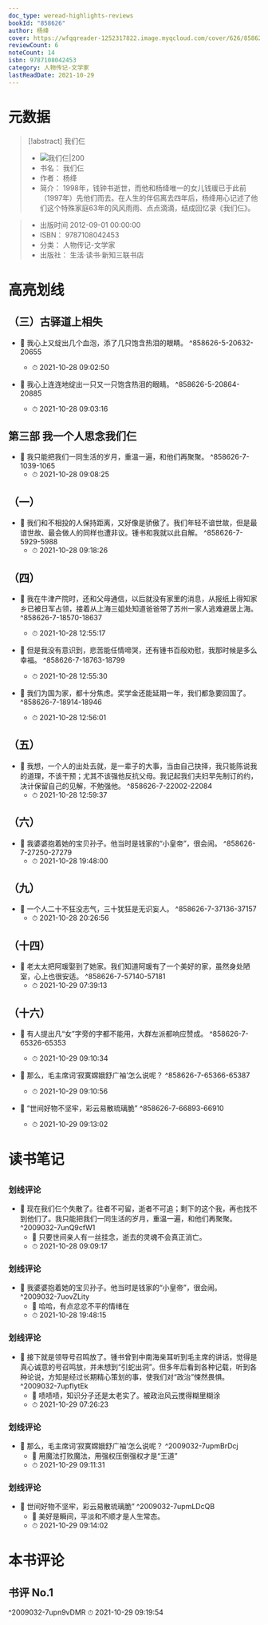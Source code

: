 ```yaml
---
doc_type: weread-highlights-reviews
bookId: "858626"
author: 杨绛
cover: https://wfqqreader-1252317822.image.myqcloud.com/cover/626/858626/t7_858626.jpg
reviewCount: 6
noteCount: 14
isbn: 9787108042453
category: 人物传记-文学家
lastReadDate: 2021-10-29
---
```

# 元数据
> [!abstract] 我们仨
> - ![ 我们仨|200](https://wfqqreader-1252317822.image.myqcloud.com/cover/626/858626/t7_858626.jpg)
> - 书名： 我们仨
> - 作者： 杨绛
> - 简介：     1998年，钱钟书逝世，而他和杨绛唯一的女儿钱瑗已于此前（1997年）先他们而去。在人生的伴侣离去四年后，杨绛用心记述了他们这个特殊家庭63年的风风雨雨、点点滴滴，结成回忆录《我们仨》。

> - 出版时间 2012-09-01 00:00:00
> - ISBN： 9787108042453
> - 分类： 人物传记-文学家
> - 出版社： 生活·读书·新知三联书店

# 高亮划线

## （三）古驿道上相失


- 📌 我心上又绽出几个血泡，添了几只饱含热泪的眼睛。 ^858626-5-20632-20655
    - ⏱ 2021-10-28 09:02:50 

- 📌 我心上连连地绽出一只又一只饱含热泪的眼睛。 ^858626-5-20864-20885
    - ⏱ 2021-10-28 09:03:16 
## 第三部 我一个人思念我们仨


- 📌 我只能把我们一同生活的岁月，重温一遍，和他们再聚聚。 ^858626-7-1039-1065
    - ⏱ 2021-10-28 09:08:25 
## （一）


- 📌 我们和不相投的人保持距离，又好像是骄傲了。我们年轻不谙世故，但是最谙世故、最会做人的同样也遭非议。锺书和我就以此自解。 ^858626-7-5929-5988
    - ⏱ 2021-10-28 09:18:26 
## （四）


- 📌 我在牛津产院时，还和父母通信，以后就没有家里的消息，从报纸上得知家乡已被日军占领，接着从上海三姐处知道爸爸带了苏州一家人逃难避居上海。 ^858626-7-18570-18637
    - ⏱ 2021-10-28 12:55:17 

- 📌 但是我没有意识到，悲苦能任情啼哭，还有锺书百般劝慰，我那时候是多么幸福。 ^858626-7-18763-18799
    - ⏱ 2021-10-28 12:55:30 

- 📌 我们为国为家，都十分焦虑。奖学金还能延期一年，我们都急要回国了。 ^858626-7-18914-18946
    - ⏱ 2021-10-28 12:56:01 
## （五）


- 📌 我想，一个人的出处去就，是一辈子的大事，当由自己抉择，我只能陈说我的道理，不该干预；尤其不该强他反抗父母。我记起我们夫妇早先制订的约，决计保留自己的见解，不勉强他。 ^858626-7-22002-22084
    - ⏱ 2021-10-28 12:59:37 
## （六）


- 📌 我婆婆抱着她的宝贝孙子。他当时是钱家的“小皇帝”，很会闹。 ^858626-7-27250-27279
    - ⏱ 2021-10-28 19:48:00 
## （九）


- 📌 一个人二十不狂没志气，三十犹狂是无识妄人。 ^858626-7-37136-37157
    - ⏱ 2021-10-28 20:26:56 
## （十四）


- 📌 老太太把阿瑗娶到了她家。我们知道阿瑗有了一个美好的家，虽然身处陋室，心上也很安适。 ^858626-7-57140-57181
    - ⏱ 2021-10-29 07:39:13 
## （十六）


- 📌 有人提出凡“女”字旁的字都不能用，大群左派都响应赞成。 ^858626-7-65326-65353
    - ⏱ 2021-10-29 09:10:34 

- 📌 那么，毛主席词‘寂寞嫦娥舒广袖’怎么说呢？ ^858626-7-65366-65387
    - ⏱ 2021-10-29 09:10:56 

- 📌 “世间好物不坚牢，彩云易散琉璃脆” ^858626-7-66893-66910
    - ⏱ 2021-10-29 09:13:02 
# 读书笔记

## 

### 划线评论
- 📌 现在我们仨个失散了。往者不可留，逝者不可追；剩下的这个我，再也找不到他们了。我只能把我们一同生活的岁月，重温一遍，和他们再聚聚。  ^2009032-7unQ9cfW1
    - 💭 只要世间亲人有一丝挂念，逝去的灵魂不会真正消亡。
    - ⏱ 2021-10-28 09:09:17

### 划线评论
- 📌 我婆婆抱着她的宝贝孙子。他当时是钱家的“小皇帝”，很会闹。  ^2009032-7uovZLity
    - 💭 哈哈，有点忿忿不平的情绪在
    - ⏱ 2021-10-28 19:48:15

### 划线评论
- 📌 接下就是领导号召鸣放了。锺书曾到中南海亲耳听到毛主席的讲话，觉得是真心诚意的号召鸣放，并未想到“引蛇出洞”。但多年后看到各种记载，听到各种论说，方知是经过长期精心策划的事，使我们对“政治”悚然畏惧。  ^2009032-7upfIytEk
    - 💭 啧啧啧，知识分子还是太老实了。被政治风云搅得糊里糊涂
    - ⏱ 2021-10-29 07:26:23

### 划线评论
- 📌 那么，毛主席词‘寂寞嫦娥舒广袖’怎么说呢？  ^2009032-7upmBrDcj
    - 💭 用魔法打败魔法，用强权压倒强权才是“王道”
    - ⏱ 2021-10-29 09:11:31

### 划线评论
- 📌 世间好物不坚牢，彩云易散琉璃脆”  ^2009032-7upmLDcQB
    - 💭 美好是瞬间，平淡和不顺才是人生常态。
    - ⏱ 2021-10-29 09:14:02
   
# 本书评论

## 书评 No.1 
 ^2009032-7upn9vDMR
⏱ 2021-10-29 09:19:54
